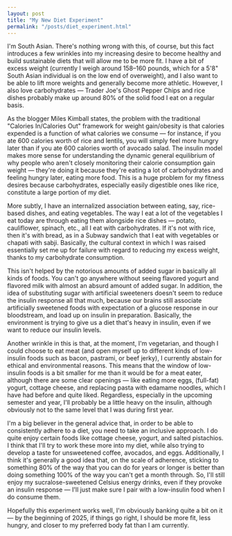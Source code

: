 ```yaml
---
layout: post
title: "My New Diet Experiment"
permalink: "/posts/diet_experiment.html"
---
```


I'm South Asian. There's nothing wrong with this, of course, but this fact introduces a few wrinkles into my increasing desire to become healthy and build sustainable diets that will allow me to be more fit. I have a bit of excess weight (currently I weigh around 158–160 pounds, which for a 5'8" South Asian individual is on the low end of overweight), and I also want to be able to lift more weights and generally become more athletic. However, I also love carbohydrates — Trader Joe's Ghost Pepper Chips and rice dishes probably make up around 80% of the solid food I eat on a regular basis.

As the blogger Miles Kimball states, the problem with the traditional "Calories In/Calories Out" framework for weight gain/obesity is that calories expended is a function of what calories we consume — for instance, if you ate 600 calories worth of rice and lentils, you will simply feel more hungry later than if you ate 600 calories worth of avocado salad. The insulin model makes more sense for understanding the dynamic general equilibrium of why people who aren't closely monitoring their calorie consumption gain weight — they're doing it because they're eating a lot of carbohydrates and feeling hungry later, eating more food. This is a huge problem for my fitness desires because carbohydrates, especially easily digestible ones like rice, constitute a large portion of my diet.

More subtly, I have an internalized association between eating, say, rice-based dishes, and eating vegetables. The way I eat a lot of the vegetables I eat today are through eating them alongside rice dishes — potato, cauliflower, spinach, etc., all I eat with carbohydrates. If it's not with rice, then it's with bread, as in a Subway sandwich that I eat with vegetables or chapati with sabji. Basically, the cultural context in which I was raised essentially set me up for failure with regard to reducing my excess weight, thanks to my carbohydrate consumption.

This isn't helped by the notorious amounts of added sugar in basically all kinds of foods. You can't go anywhere without seeing flavored yogurt and flavored milk with almost an absurd amount of added sugar. In addition, the idea of substituting sugar with artificial sweeteners doesn't seem to reduce the insulin response all that much, because our brains still associate artificially sweetened foods with expectation of a glucose response in our bloodstream, and load up on insulin in preparation. Basically, the environment is trying to give us a diet that's heavy in insulin, even if we want to reduce our insulin levels.

Another wrinkle in this is that, at the moment, I'm vegetarian, and though I could choose to eat meat (and open myself up to different kinds of low-insulin foods such as bacon, pastrami, or beef jerky), I currently abstain for ethical and environmental reasons. This means that the window of low-insulin foods is a bit smaller for me than it would be for a meat eater, although there are some clear openings — like eating more eggs, (full-fat) yogurt, cottage cheese, and replacing pasta with edamame noodles, which I have had before and quite liked. Regardless, especially in the upcoming semester and year, I'll probably be a little heavy on the insulin, although obviously not to the same level that I was during first year.

I'm a big believer in the general advice that, in order to be able to consistently adhere to a diet, you need to take an inclusive approach. I do quite enjoy certain foods like cottage cheese, yogurt, and salted pistachios. I think that I'll try to work these more into my diet, while also trying to develop a taste for unsweetened coffee, avocados, and eggs. Additionally, I think it's generally a good idea that, on the scale of adherence, sticking to something 80% of the way that you can do for years or longer is better than doing something 100% of the way you can't get a month through. So, I'll still enjoy my sucralose-sweetened Celsius energy drinks, even if they provoke an insulin response — I'll just make sure I pair with a low-insulin food when I do consume them.

Hopefully this experiment works well, I'm obviously banking quite a bit on it — by the beginning of 2025, if things go right, I should be more fit, less hungry, and closer to my preferred body fat than I am currently.
